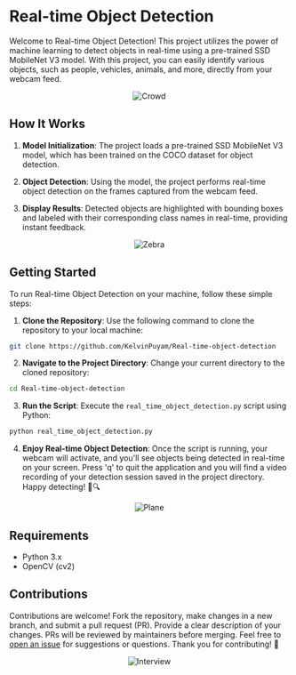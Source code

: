 # Real-time Object Detection

Welcome to Real-time Object Detection! This project utilizes the power of machine learning to detect objects in real-time using a pre-trained SSD MobileNet V3 model. With this project, you can easily identify various objects, such as people, vehicles, animals, and more, directly from your webcam feed.

<p align="center">
  <img src="gifs/crowd.gif" alt="Crowd">
</p>

## How It Works

1. **Model Initialization**: The project loads a pre-trained SSD MobileNet V3 model, which has been trained on the COCO dataset for object detection.

2. **Object Detection**: Using the model, the project performs real-time object detection on the frames captured from the webcam feed.

3. **Display Results**: Detected objects are highlighted with bounding boxes and labeled with their corresponding class names in real-time, providing instant feedback.

<p align="center">
  <img src="gifs/zebra.gif" alt="Zebra">
</p>

## Getting Started

To run Real-time Object Detection on your machine, follow these simple steps:

1. **Clone the Repository**: Use the following command to clone the repository to your local machine:

```bash
git clone https://github.com/KelvinPuyam/Real-time-object-detection
```

2. **Navigate to the Project Directory**: Change your current directory to the cloned repository:

```bash
cd Real-time-object-detection
```

3. **Run the Script**: Execute the `real_time_object_detection.py` script using Python:

```bash
python real_time_object_detection.py
```

4. **Enjoy Real-time Object Detection**: Once the script is running, your webcam will activate, and you'll see objects being detected in real-time on your screen. Press 'q' to quit the application and you will find a video recording of your detection session saved in the project directory. Happy detecting! 🎥🔍

<p align="center">
  <img src="gifs/plane.gif" alt="Plane">
</p>

## Requirements

- Python 3.x
- OpenCV (cv2)

## Contributions

Contributions are welcome! Fork the repository, make changes in a new branch, and submit a pull request (PR). Provide a clear description of your changes. PRs will be reviewed by maintainers before merging. Feel free to [open an issue](https://github.com/KelvinPuyam/Real-time-object-detection/issues) for suggestions or questions. Thank you for contributing! 🚀

<p align="center">
  <img src="gifs/interview.gif" alt="Interview">
</p>
